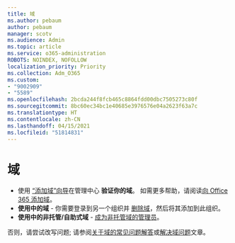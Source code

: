 ```yaml
---
title: 域
ms.author: pebaum
author: pebaum
manager: scotv
ms.audience: Admin
ms.topic: article
ms.service: o365-administration
ROBOTS: NOINDEX, NOFOLLOW
localization_priority: Priority
ms.collection: Adm_O365
ms.custom:
- "9002909"
- "5589"
ms.openlocfilehash: 2bcda244f8fcb465c8864fdd00dbc7505273c80f
ms.sourcegitcommit: 8bc60ec34bc1e40685e3976576e04a2623f63a7c
ms.translationtype: HT
ms.contentlocale: zh-CN
ms.lasthandoff: 04/15/2021
ms.locfileid: "51814831"
---
```

# <a name="domains"></a>域

- 使用 [“添加域”向导](https://admin.microsoft.com/Adminportal#/Domains/Wizard)在管理中心 **验证你的域**。 如需更多帮助，请阅读[向 Office 365 添加域](https://docs.microsoft.com/microsoft-365/admin/setup/add-domain?view=o365-worldwide)。
- **使用中的域** - 你需要登录到另一个组织并 [删除域](https://docs.microsoft.com/microsoft-365/admin/get-help-with-domains/remove-a-domain?view=o365-worldwide)，然后将其添加到此组织。
- **使用中的非托管/自助式域** - [成为非托管域的管理员](https://docs.microsoft.com/azure/active-directory/users-groups-roles/domains-admin-takeover)。

否则，请尝试改写问题; 请参阅[关于域的常见问题解答](https://docs.microsoft.com/microsoft-365/admin/setup/domains-faq?view=o365-worldwide)或[解决域问题](https://docs.microsoft.com/microsoft-365/admin/get-help-with-domains/find-and-fix-issues?view=o365-worldwide)文章。

